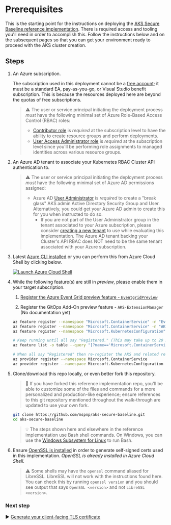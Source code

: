 # Prerequisites

This is the starting point for the instructions on deploying the [AKS Secure Baseline reference implementation](./README.md). There is required access and tooling you'll need in order to accomplish this. Follow the instructions below and on the subsequent pages so that you can get your environment ready to proceed with the AKS cluster creation.

## Steps

1. An Azure subscription.

   The subscription used in this deployment cannot be a [free account](https://azure.microsoft.com/free); it must be a standard EA, pay-as-you-go, or Visual Studio benefit subscription. This is because the resources deployed here are beyond the quotas of free subscriptions.

   > :warning: The user or service principal initiating the deployment process _must_ have the following minimal set of Azure Role-Based Access Control (RBAC) roles:
   >
   > * [Contributor role](https://docs.microsoft.com/azure/role-based-access-control/built-in-roles#contributor) is _required_ at the subscription level to have the ability to create resource groups and perform deployments.
   > * [User Access Administrator role](https://docs.microsoft.com/azure/role-based-access-control/built-in-roles#user-access-administrator) is _required_ at the subscription level since you'll be performing role assignments to managed identities across various resource groups.

1. An Azure AD tenant to associate your Kubernetes RBAC Cluster API authentication to.

   > :warning: The user or service principal initiating the deployment process _must_ have the following minimal set of Azure AD permissions assigned:
   >
   > * Azure AD [User Administrator](https://docs.microsoft.com/azure/active-directory/users-groups-roles/directory-assign-admin-roles#user-administrator-permissions) is _required_ to create a "break glass" AKS admin Active Directory Security Group and User. Alternatively, you could get your Azure AD admin to create this for you when instructed to do so.
   >   * If you are not part of the User Administrator group in the tenant associated to your Azure subscription, please consider [creating a new tenant](https://docs.microsoft.com/azure/active-directory/fundamentals/active-directory-access-create-new-tenant#create-a-new-tenant-for-your-organization) to use while evaluating this implementation. The Azure AD tenant backing your Cluster's API RBAC does NOT need to be the same tenant associated with your Azure subscription.

1. Latest [Azure CLI installed](https://docs.microsoft.com/cli/azure/install-azure-cli?view=azure-cli-latest) or you can perform this from Azure Cloud Shell by clicking below.

   [![Launch Azure Cloud Shell](https://docs.microsoft.com/azure/includes/media/cloud-shell-try-it/launchcloudshell.png)](https://shell.azure.com)

1. While the following feature(s) are still in _preview_, please enable them in your target subscription.

   1. [Register the Azure Event Grid preview feature - `EventgridPreview`](https://docs.microsoft.com/azure/aks/quickstart-event-grid#register-the-eventgridpreview-preview-feature)

   1. Register the GitOps Add-On preview feature - `AKS-ExtensionManager` (No documentation yet)

   ```bash
   az feature register --namespace "Microsoft.ContainerService" -n "EventgridPreview"
   az feature register --namespace "Microsoft.ContainerService" -n "AKS-ExtensionManager"
   az feature register --namespace "Microsoft.KubernetesConfiguration" -n "fluxConfigurations"

   # Keep running until all say "Registered." (This may take up to 20 minutes.)
   az feature list -o table --query "[?name=='Microsoft.ContainerService/EventgridPreview' || name=='Microsoft.ContainerService/AKS-ExtensionManager' || name=='Microsoft.KubernetesConfiguration/fluxConfigurations'].{Name:name,State:properties.state}"

   # When all say "Registered" then re-register the AKS and related resource providers
   az provider register --namespace Microsoft.ContainerService
   az provider register --namespace Microsoft.KubernetesConfiguration
   ```

1. Clone/download this repo locally, or even better fork this repository.

   > :twisted_rightwards_arrows: If you have forked this reference implementation repo, you'll be able to customize some of the files and commands for a more personalized and production-like experience; ensure references to this git repository mentioned throughout the walk-through are updated to use your own fork.

   ```bash
   git clone https://github.com/mspnp/aks-secure-baseline.git
   cd aks-secure-baseline
   ```

   > :bulb: The steps shown here and elsewhere in the reference implementation use Bash shell commands. On Windows, you can use the [Windows Subsystem for Linux](https://docs.microsoft.com/windows/wsl/about) to run Bash.

1. Ensure [OpenSSL is installed](https://github.com/openssl/openssl#download) in order to generate self-signed certs used in this implementation. _OpenSSL is already installed in Azure Cloud Shell._

   > :warning: Some shells may have the `openssl` command aliased for LibreSSL. LibreSSL will not work with the instructions found here. You can check this by running `openssl version` and you should see output that says `OpenSSL <version>` and not `LibreSSL <version>`.

### Next step

:arrow_forward: [Generate your client-facing TLS certificate](./02-ca-certificates.md)

